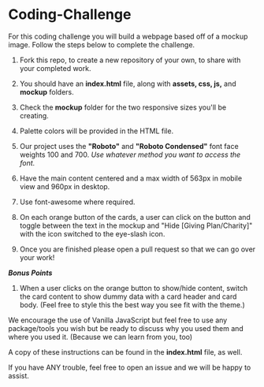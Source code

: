 # Coding-Challenge

For this coding challenge you will build a webpage based off of a mockup image.
Follow the steps below to complete the challenge.

1. Fork this repo, to create a new repository of your own, to share with your completed work.

2. You should have an **index.html** file, along with **assets, css, js,** and **mockup** folders.

3. Check the **mockup** folder for the two responsive sizes you'll be creating.

4. Palette colors will be provided in the HTML file.

5. Our project uses the **"Roboto"** and **"Roboto Condensed"** font face weights 100 and 700. _Use whatever method you want to access the font._

6. Have the main content centered and a max width of 563px in mobile view and 960px in desktop.

7. Use font-awesome where required.

8. On each orange button of the cards, a user can click on the button and toggle between the text in the mockup and "Hide [Giving Plan/Charity]" with the icon switched to the eye-slash icon.

9. Once you are finished please open a pull request so that we can go over your work!

**_Bonus Points_** 

1. When a user clicks on the orange button to show/hide content, switch the card content to show dummy data with a card header and card body. (Feel free to style this the best way you see fit with the theme.)

We encourage the use of Vanilla JavaScript but feel free to use any package/tools you wish but be ready to discuss why you used them and where you used it. (Because we can learn from you, too)

A copy of these instructions can be found in the **index.html** file, as well.

If you have ANY trouble, feel free to open an issue and we will be happy to assist.
